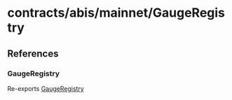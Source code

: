 # contracts/abis/mainnet/GaugeRegistry

## References

### GaugeRegistry

Re-exports [GaugeRegistry](GaugeRegistry.md#gaugeregistry)
